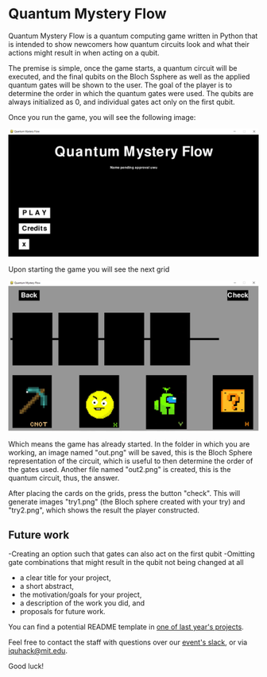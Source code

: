 # Quantum Mystery Flow

Quantum Mystery Flow is a quantum computing game written in Python that is intended to show newcomers how quantum circuits look and what their actions might result in when acting on a qubit. 

The premise is simple, once the game starts, a quantum circuit will be executed, and the final qubits on the Bloch Ssphere as well as the applied quantum gates will be shown to the user. The goal of the player is to determine the order in which the quantum gates were used. The qubits are always initialized as 0, and individual gates act only on the first qubit. 

Once you run the game, you will see the following image:

![QntmMysteryFlow.PNG](https://github.com/iQuHACK/2021_Quacks/blob/dev/sprites/QntmMysteryFlow.PNG)

Upon starting the game you will see the next grid

![cards.PNG](https://github.com/iQuHACK/2021_Quacks/blob/dev/sprites/cards.PNG)

Which means the game has already started. In the folder in which you are working, an image named "out.png" will be saved, this is the Bloch Sphere representation of the circuit, which is useful to then determine the order of the gates used. Another file named "out2.png" is created, this is the quantum circuit, thus, the answer. 

After placing the cards on the grids, press the button "check". This will generate images "try1.png" (the Bloch sphere created with your try) and "try2.png", which shows the result the player constructed. 


## Future work
-Creating an option such that gates can also act on the first qubit
-Omitting gate combinations that might result in the qubit not being changed at all



* a clear title for your project,
* a short abstract,
* the motivation/goals for your project,
* a description of the work you did, and
* proposals for future work.

You can find a potential README template in [one of last year's projects](https://github.com/iQuHACK/QuhacMan).

Feel free to contact the staff with questions over our [event's slack](https://iquhack.slack.com), or via iquhack@mit.edu.

Good luck!

